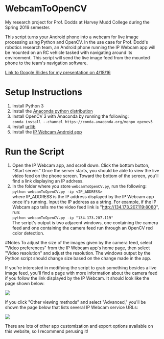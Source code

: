 # WebcamToOpenCV
My research project for Prof. Dodds at Harvey Mudd College during the Spring 2016 semester.  

This script turns your Android phone into a webcam for live image processing using Python and OpenCV. In the use case for Prof. Dodd's robotics research team, an Android phone running the IP Webcam app will be mounted on an RC vehicle tasked with navigating around its environment. This script will send the live image feed from the mounted phone to the team's navigation software. 

[Link to Google Slides for my presentation on 4/18/16](https://docs.google.com/presentation/d/1Nhs-JVYeqCbM7noAmwrrT2DFmLRwvlDXckch8u8cTT8/edit?usp=sharing)     

# Setup Instructions
1. Install Python 3
2. Install the [Anaconda python distribution](https://www.continuum.io/downloads)    
3. Install OpenCV 3 with Anaconda by running the following:  
`conda install --channel https://conda.anaconda.org/menpo opencv3`
4. Install [urllib](https://pypi.python.org/pypi/urllib3)    
5. Install the [IP Webcam Android app](https://play.google.com/store/apps/details?id=com.pas.webcam)    

# Run the Script
1. Open the IP Webcam app, and scroll down. Click the bottom button, "Start server." Once the server starts, you should be able to view the live video feed on the phone screen. Toward the bottom of the screen, you'll find a link displaying an IP address.
2. In the folder where you store `webcamToOpenCV.py`, run the following:  
`python webcamToOpenCV.py -ip <IP_ADDRESS>`  
where IP_ADDRESS is the IP address displayed by the IP Webcam app once it's running. Input the IP address as a string. For example, if the IP Webcam app tells me the video feed link is "http://134.173.207.119:8080", run:  
`python webcamToOpenCV.py -ip "134.173.207.119"`  
The script's output is two adjacent windows, one containing the camera feed and one containing the camera feed run through an OpenCV red color detection.

#Notes
To adjust the size of the images given by the camera feed, select "Video preferences" from the IP Webcam app's home page, then select "Video resolution" and adjust the resolution. The windows output by the Python script should change size based on the change made in the app.

If you're interested in modifying the script to grab something besides a live image feed, you'll find a page with more information about the camera feed if you follow the link displayed by the IP Webcam. It should look like the page shown below:

![](http://i.imgur.com/kWBitGx.png)

If you click "Other viewing methods" and select "Advanced," you'll be shown the page below that lists several IP Webcam service URLs:

![](http://i.imgur.com/3nBnsFn.png)

There are lots of other app customization and export options available on this website, so I recommend perusing it!

